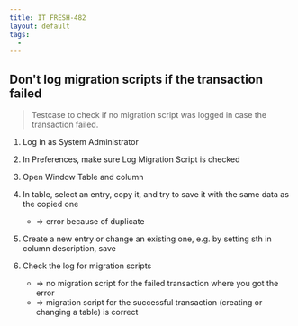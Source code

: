 ```yaml
---
title: IT FRESH-482 
layout: default
tags:
  - 
---
```

## Don't log migration scripts if the transaction failed

> Testcase to check if no migration script was logged
> in case the transaction failed.

1. Log in as System Administrator

1. In Preferences, make sure Log Migration Script is checked

1. Open Window Table and column

1. In table, select an entry, copy it, and try to save it with the same data as the copied one
	* => error because of duplicate
	
1. Create a new entry or change an existing one, e.g. by setting sth in column description, save

1. Check the log for migration scripts
	* => no migration script for the failed transaction where you got the error
	* => migration script for the successful transaction (creating or changing a table) is correct
